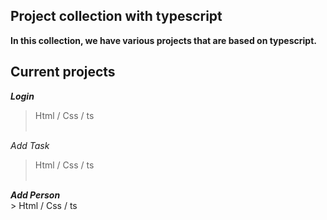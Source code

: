 ## Project collection with typescript

<b> In this collection, we have various projects that are based on typescript. </b>


## Current projects
<b><i>Login</i><br /></b>
>  Html / Css / ts  <br />  <br />  


<i>Add Task</i> <br />  
> Html / Css / ts  <br />  <br />  
<b>
<i>Add Person</i> <br />  
</b>
> Html / Css / ts  <br />  <br />  
